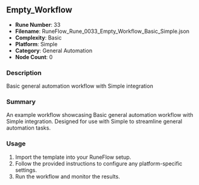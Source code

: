 ## Empty_Workflow

- **Rune Number**: 33
- **Filename**: RuneFlow_Rune_0033_Empty_Workflow_Basic_Simple.json
- **Complexity**: Basic
- **Platform**: Simple
- **Category**: General Automation
- **Node Count**: 0

### Description
Basic general automation workflow with Simple integration

### Summary
An example workflow showcasing Basic general automation workflow with Simple integration. Designed for use with Simple to streamline general automation tasks.

### Usage
1. Import the template into your RuneFlow setup.
2. Follow the provided instructions to configure any platform-specific settings.
3. Run the workflow and monitor the results.

